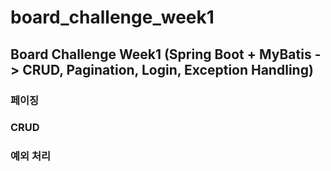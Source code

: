 # board_challenge_week1
## Board Challenge Week1 (Spring Boot + MyBatis -> CRUD, Pagination, Login, Exception Handling)


### 페이징

### CRUD

### 예외 처리
